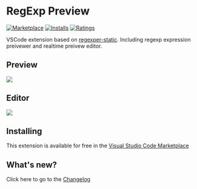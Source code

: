 # RegExp Preview

[![Marketplace](https://vsmarketplacebadge.apphb.com/version/le0zh.vscode-regexp-preivew.svg)](https://marketplace.visualstudio.com/items/le0zh.vscode-regexp-preivew) [![Installs](https://vsmarketplacebadge.apphb.com/installs/le0zh.vscode-regexp-preivew.svg)](https://marketplace.visualstudio.com/items/le0zh.vscode-regexp-preivew) [![Ratings](https://vsmarketplacebadge.apphb.com/rating-short/le0zh.vscode-regexp-preivew.svg)](https://marketplace.visualstudio.com/items/le0zh.vscode-regexp-preivew)

VSCode extension based on [regexper-static](https://github.com/javallone/regexper-static). Including regexp expression preivewer and realtime preivew editor.

## Preview

![](https://github.com/le0zh/vscode-regexp-preivew/blob/master/docs/preview.gif?raw=true)

## Editor

![](https://github.com/le0zh/vscode-regexp-preivew/blob/master/docs/editor.gif?raw=true)

## Installing

This extension is available for free in the [Visual Studio Code Marketplace](https://marketplace.visualstudio.com/items/le0zh.vscode-regexp-preivew)

## What's new?

Click here to go to the [Changelog](./CHANGELOG.md)
